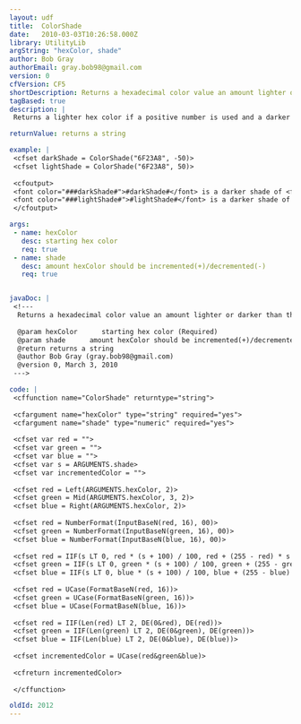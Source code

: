 ```yaml
---
layout: udf
title:  ColorShade
date:   2010-03-03T10:26:58.000Z
library: UtilityLib
argString: "hexColor, shade"
author: Bob Gray
authorEmail: gray.bob98@gmail.com
version: 0
cfVersion: CF5
shortDescription: Returns a hexadecimal color value an amount lighter or darker than the provided color.
tagBased: true
description: |
 Returns a lighter hex color if a positive number is used and a darker if a negative number is used. Arguments are a six character hexadecimal value (no #) and the numeric value of how much the color should be incremented. -100 increments the provided color 100% toward black and 100 increments the color 100% toward white. Works well for building gradients using a loop or for generating monochromatic color schemes.

returnValue: returns a string

example: |
 <cfset darkShade = ColorShade("6F23A8", -50)>
 <cfset lightShade = ColorShade("6F23A8", 50)>
 
 <cfoutput>
 <font color="###darkShade#">#darkShade#</font> is a darker shade of <font color="##6F23A8">6F23A8</font>.<br />
 <font color="###lightShade#">#lightShade#</font> is a darker shade of <font color="##6F23A8">6F23A8</font>.<br />
 </cfoutput>

args:
 - name: hexColor
   desc: starting hex color
   req: true
 - name: shade
   desc: amount hexColor should be incremented(+)/decremented(-)
   req: true


javaDoc: |
 <!---
  Returns a hexadecimal color value an amount lighter or darker than the provided color.
  
  @param hexColor      starting hex color (Required)
  @param shade      amount hexColor should be incremented(+)/decremented(-) (Required)
  @return returns a string 
  @author Bob Gray (gray.bob98@gmail.com) 
  @version 0, March 3, 2010 
 --->

code: |
 <cffunction name="ColorShade" returntype="string">
 
 <cfargument name="hexColor" type="string" required="yes">
 <cfargument name="shade" type="numeric" required="yes">
     
 <cfset var red = "">
 <cfset var green = "">
 <cfset var blue = "">
 <cfset var s = ARGUMENTS.shade>
 <cfset var incrementedColor = ""> 
 
 <cfset red = Left(ARGUMENTS.hexColor, 2)>
 <cfset green = Mid(ARGUMENTS.hexColor, 3, 2)>
 <cfset blue = Right(ARGUMENTS.hexColor, 2)>
     
 <cfset red = NumberFormat(InputBaseN(red, 16), 00)>
 <cfset green = NumberFormat(InputBaseN(green, 16), 00)>
 <cfset blue = NumberFormat(InputBaseN(blue, 16), 00)>    
     
 <cfset red = IIF(s LT 0, red * (s + 100) / 100, red + (255 - red) * s / 100)>
 <cfset green = IIF(s LT 0, green * (s + 100) / 100, green + (255 - green) * s / 100)>
 <cfset blue = IIF(s LT 0, blue * (s + 100) / 100, blue + (255 - blue) * s / 100)>
     
 <cfset red = UCase(FormatBaseN(red, 16))>
 <cfset green = UCase(FormatBaseN(green, 16))>
 <cfset blue = UCase(FormatBaseN(blue, 16))>
     
 <cfset red = IIF(Len(red) LT 2, DE(0&red), DE(red))>
 <cfset green = IIF(Len(green) LT 2, DE(0&green), DE(green))>
 <cfset blue = IIF(Len(blue) LT 2, DE(0&blue), DE(blue))>
     
 <cfset incrementedColor = UCase(red&green&blue)>
     
 <cfreturn incrementedColor>
     
 </cffunction>

oldId: 2012
---
```


